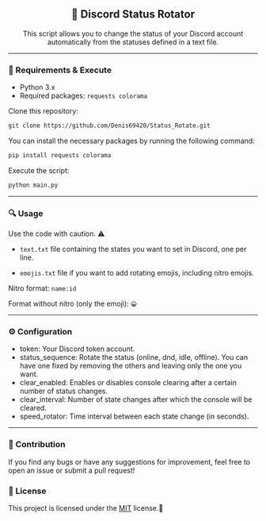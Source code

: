 <div id="top"></div>
<br/>
<div align="center">
  
  <h2 align="center">🔄️ Discord Status Rotator</h3>

  <p align="center">
    This script allows you to change the status of your Discord account automatically from the statuses defined in a text file.
  </p>
</div>

---------------------------------------

### 📂 Requirements & Execute
- Python 3.x 
- Required packages: ``requests colorama``

Clone this repository:

```bash
git clone https://github.com/Denis69420/Status_Rotate.git
```

You can install the necessary packages by running the following command:

```bash
pip install requests colorama
```
Execute the script:

```bash
python main.py
```
---------------------------------------

### 🔍 Usage

Use the code with caution. ⚠️


- `text.txt` file containing the states you want to set in Discord, one per line.

- `emojis.txt` file if you want to add rotating emojis, including nitro emojis.

Nitro format: `name:id`

Format without nitro (only the emoji): `😀`

---------------------------------------

### ⚙️ Configuration

- token: Your Discord token account.
- status_sequence: Rotate the status (online, dnd, idle, offline). You can have one fixed by removing the others and leaving only the one you want.
- clear_enabled: Enables or disables console clearing after a certain number of status changes.
- clear_interval: Number of state changes after which the console will be cleared.
- speed_rotator: Time interval between each state change (in seconds).

---------------------------------------


### 🤝 Contribution
If you find any bugs or have any suggestions for improvement, feel free to open an issue or submit a pull request!


### 📖 License

This project is licensed under the [MIT](https://choosealicense.com/licenses/mit/) license.👀
